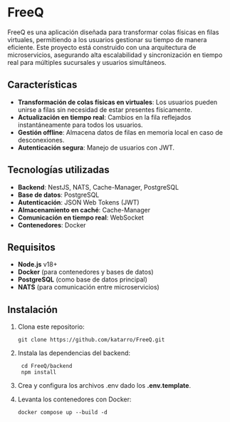 
# FreeQ

FreeQ es una aplicación diseñada para transformar colas físicas en filas virtuales, permitiendo a los usuarios gestionar su tiempo de manera eficiente. Este proyecto está construido con una arquitectura de microservicios, asegurando alta escalabilidad y sincronización en tiempo real para múltiples sucursales y usuarios simultáneos.

## Características

- **Transformación de colas físicas en virtuales**: Los usuarios pueden unirse a filas sin necesidad de estar presentes físicamente.
- **Actualización en tiempo real**: Cambios en la fila reflejados instantáneamente para todos los usuarios.
- **Gestión offline**: Almacena datos de filas en memoria local en caso de desconexiones.
- **Autenticación segura**: Manejo de usuarios con JWT.

## Tecnologías utilizadas

- **Backend**: NestJS, NATS, Cache-Manager, PostgreSQL
- **Base de datos**: PostgreSQL
- **Autenticación**: JSON Web Tokens (JWT)
- **Almacenamiento en caché**: Cache-Manager
- **Comunicación en tiempo real**: WebSocket
- **Contenedores**: Docker

## Requisitos

- **Node.js** v18+
- **Docker** (para contenedores y bases de datos)
- **PostgreSQL** (como base de datos principal)
- **NATS** (para comunicación entre microservicios)

## Instalación

1. Clona este repositorio:
   ```
   git clone https://github.com/katarro/FreeQ.git
    ```
2. Instala las dependencias del backend:
   ```
    cd FreeQ/backend
    npm install
    ```
3. Crea y configura los archivos .env dado los **.env.template**.

4. Levanta los contenedores con Docker:
    ```
    docker compose up --build -d
    ```
